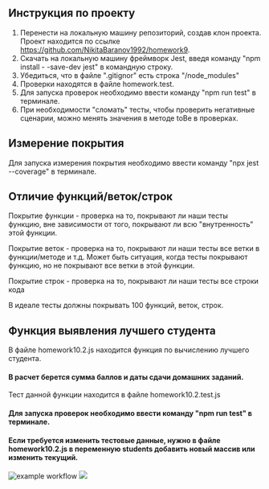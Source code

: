 ## Инструкция по проекту

1) Перенести на локальную машину репозиторий, создав клон проекта. Проект находится по ссылке https://github.com/NikitaBaranov1992/homework9.
2) Скачать на локальную машину фреймворк Jest, введя команду "npm install - -save-dev jest" в командную строку.
3) Убедиться, что в файле ".gitignor" есть строка "/node_modules" 
4) Проверки находятся в файле homework.test.
5) Для запуска проверок необходимо ввести команду "npm run test" в терминале.
6) При необходимости "сломать" тесты, чтобы проверить негативные сценарии, можно менять значения в методе toBe в проверках.


## Измерение покрытия
Для запуска измерения покрытия необходимо ввести команду "npx jest --coverage" в терминале.

## Отличие функций/веток/строк
Покрытие функции - проверка на то, покрывают ли наши тесты функцию, вне зависимости от того, покрывают ли всю "внутренность" этой функции.

Покрытие веток - проверка на то, покрывают ли наши тесты все ветки в функции/методе и т.д. Может быть ситуация, когда тесты покрывают функцию, но не покрывают все ветки в этой функции.

Покрытие строк - проверка на то, покрывают ли наши тесты все строки кода

В идеале тесты должны покрывать 100 функций, веток, строк.

## Функция выявления лучшего студента
В файле homework10.2.js находится функция по вычислению лучшего студента. 
#### В расчет берется сумма баллов и даты сдачи домашних заданий.
Тест данной функции находится в файле homework10.2.test.js
#### Для запуска проверок необходимо ввести команду "npm run test" в терминале.

#### Если требуется изменить тестовые данные, нужно в файле homework10.2.js в переменную students добавить новый массив или изменить текущий.

![example workflow](https://github.com/NikitaBaranov1992/homework9/blob/master/.github/workflows/blank.yml)
<a href="https://codeclimate.com/github/codeclimate/codeclimate/maintainability"><img src="https://api.codeclimate.com/v1/badges/a99a88d28ad37a79dbf6/maintainability" /></a>
